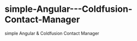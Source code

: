 simple-Angular---Coldfusion-Contact-Manager
===========================================

simple Angular &amp; Coldfusion Contact Manager
